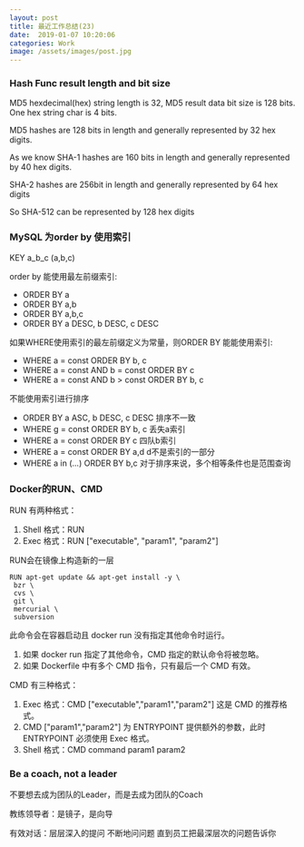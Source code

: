 ```yaml
---
layout: post
title: 最近工作总结(23)
date:  2019-01-07 10:20:06
categories: Work
image: /assets/images/post.jpg
---
```


### Hash Func result length and bit size

MD5 hexdecimal(hex) string length is 32, MD5 result data bit size is 128 bits. One hex string char is 4 bits.

MD5 hashes are 128 bits in length and generally represented by 32 hex digits.

As we know SHA-1 hashes are 160 bits in length and generally represented by 40 hex digits.

SHA-2 hashes are 256bit in length and generally represented by 64 hex digits

So SHA-512 can be represented by 128 hex digits

### MySQL 为order by 使用索引

KEY a_b_c (a,b,c)

order by 能使用最左前缀索引:
- ORDER BY a
- ORDER BY a,b
- ORDER BY a,b,c
- ORDER BY a DESC, b DESC, c DESC

如果WHERE使用索引的最左前缀定义为常量，则ORDER BY 能能使用索引:
- WHERE a = const ORDER BY b, c
- WHERE a = const AND b = const ORDER BY c
- WHERE a = const AND b > const ORDER BY b, c

不能使用索引进行排序
- ORDER BY a ASC, b DESC, c DESC 排序不一致
- WHERE g = const ORDER BY b, c 丢失a索引
- WHERE a = const ORDER BY c 四队b索引
- WHERE a = const ORDER BY a,d d不是索引的一部分
- WHERE a in (...) ORDER BY b,c 对于排序来说，多个相等条件也是范围查询

### Docker的RUN、CMD

RUN 有两种格式：
1. Shell 格式：RUN 
2. Exec 格式：RUN ["executable", "param1", "param2"] 

RUN会在镜像上构造新的一层

```
RUN apt-get update && apt-get install -y \  
 bzr \
 cvs \
 git \
 mercurial \
 subversion
```

此命令会在容器启动且 docker run 没有指定其他命令时运行。
1. 如果 docker run 指定了其他命令，CMD 指定的默认命令将被忽略。 
2. 如果 Dockerfile 中有多个 CMD 指令，只有最后一个 CMD 有效。 

CMD 有三种格式：
1. Exec 格式：CMD ["executable","param1","param2"] 这是 CMD 的推荐格式。 
2. CMD ["param1","param2"] 为 ENTRYPOINT 提供额外的参数，此时 ENTRYPOINT 必须使用 Exec 格式。 
3. Shell 格式：CMD command param1 param2  

### Be a coach, not a leader

不要想去成为团队的Leader，而是去成为团队的Coach

教练领导者：是镜子，是向导

有效对话：层层深入的提问 不断地问问题 直到员工把最深层次的问题告诉你
